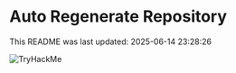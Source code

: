 # Auto Regenerate Repository

This README was last updated: 2025-06-14 23:28:26

 ![TryHackMe](https://tryhackme.com/badge/533634)